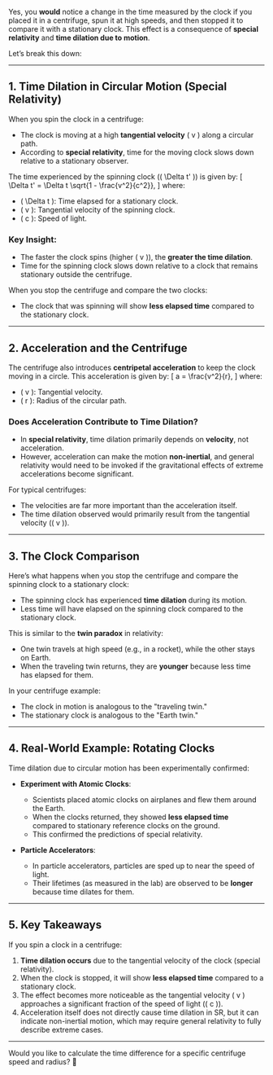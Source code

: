 Yes, you **would** notice a change in the time measured by the clock if you placed it in a centrifuge, spun it at high speeds, and then stopped it to compare it with a stationary clock. This effect is a consequence of **special relativity** and **time dilation due to motion**. 

Let’s break this down:

---

## **1. Time Dilation in Circular Motion (Special Relativity)**

When you spin the clock in a centrifuge:
- The clock is moving at a high **tangential velocity** \( v \) along a circular path.
- According to **special relativity**, time for the moving clock slows down relative to a stationary observer.

The time experienced by the spinning clock (\( \Delta t' \)) is given by:
\[
\Delta t' = \Delta t \sqrt{1 - \frac{v^2}{c^2}},
\]
where:
- \( \Delta t \): Time elapsed for a stationary clock.
- \( v \): Tangential velocity of the spinning clock.
- \( c \): Speed of light.

### Key Insight:
- The faster the clock spins (higher \( v \)), the **greater the time dilation**.
- Time for the spinning clock slows down relative to a clock that remains stationary outside the centrifuge.

When you stop the centrifuge and compare the two clocks:
- The clock that was spinning will show **less elapsed time** compared to the stationary clock.

---

## **2. Acceleration and the Centrifuge**
The centrifuge also introduces **centripetal acceleration** to keep the clock moving in a circle. This acceleration is given by:
\[
a = \frac{v^2}{r},
\]
where:
- \( v \): Tangential velocity.
- \( r \): Radius of the circular path.

### Does Acceleration Contribute to Time Dilation?
- In **special relativity**, time dilation primarily depends on **velocity**, not acceleration.
- However, acceleration can make the motion **non-inertial**, and general relativity would need to be invoked if the gravitational effects of extreme accelerations become significant.

For typical centrifuges:
- The velocities are far more important than the acceleration itself.
- The time dilation observed would primarily result from the tangential velocity (\( v \)).

---

## **3. The Clock Comparison**
Here’s what happens when you stop the centrifuge and compare the spinning clock to a stationary clock:
- The spinning clock has experienced **time dilation** during its motion.
- Less time will have elapsed on the spinning clock compared to the stationary clock.

This is similar to the **twin paradox** in relativity:
- One twin travels at high speed (e.g., in a rocket), while the other stays on Earth.
- When the traveling twin returns, they are **younger** because less time has elapsed for them.

In your centrifuge example:
- The clock in motion is analogous to the "traveling twin."
- The stationary clock is analogous to the "Earth twin."

---

## **4. Real-World Example: Rotating Clocks**
Time dilation due to circular motion has been experimentally confirmed:

- **Experiment with Atomic Clocks**:
   - Scientists placed atomic clocks on airplanes and flew them around the Earth.
   - When the clocks returned, they showed **less elapsed time** compared to stationary reference clocks on the ground.
   - This confirmed the predictions of special relativity.

- **Particle Accelerators**:
   - In particle accelerators, particles are sped up to near the speed of light.
   - Their lifetimes (as measured in the lab) are observed to be **longer** because time dilates for them.

---

## **5. Key Takeaways**
If you spin a clock in a centrifuge:
1. **Time dilation occurs** due to the tangential velocity of the clock (special relativity).
2. When the clock is stopped, it will show **less elapsed time** compared to a stationary clock.
3. The effect becomes more noticeable as the tangential velocity \( v \) approaches a significant fraction of the speed of light (\( c \)).
4. Acceleration itself does not directly cause time dilation in SR, but it can indicate non-inertial motion, which may require general relativity to fully describe extreme cases.

---

Would you like to calculate the time difference for a specific centrifuge speed and radius? 🚀

